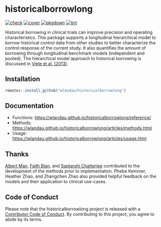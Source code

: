 
# historicalborrowlong

[![check](https://github.com/wlandau/historicalborrowlong/workflows/check/badge.svg)](https://github.com/wlandau/historicalborrowlong/actions?query=workflow%3Acheck)
[![cover](https://github.com/wlandau/historicalborrowlong/workflows/cover/badge.svg)](https://github.com/wlandau/historicalborrowlong/actions?query=workflow%3Acover)
[![pkgdown](https://github.com/wlandau/historicalborrowlong/workflows/pkgdown/badge.svg)](https://github.com/wlandau/historicalborrowlong/actions?query=workflow%3Apkgdown)
[![lint](https://github.com/wlandau/historicalborrowlong/workflows/pkgdown/badge.svg)](https://github.com/wlandau/historicalborrowlong/actions?query=workflow%3Alint)

Historical borrowing in clinical trials can improve precision and
operating characteristics. This package supports a longitudinal
hierarchical model to borrow historical control data from other studies
to better characterize the control response of the current study. It
also quantifies the amount of borrowing through longitudinal benchmark
models (independent and pooled). The hierarchical model approach to
historical borrowing is discussed in [Viele et
al. (2013)](https://onlinelibrary.wiley.com/doi/10.1002/pst.1589).

## Installation

``` r
remotes::install_github("wlandau/historicalborrowlong")
```

## Documentation

-   Functions:
    <https://wlandau.github.io/historicalborrowlong/reference/>
-   Methods:
    <https://wlandau.github.io/historicalborrowlong/articles/methods.html>
-   Usage:
    <https://wlandau.github.io/historicalborrowlong/articles/usage.html>

## Thanks

[Albert Man](https://github.com/albert-man), [Faith
Bian](https://github.com/faithbian-lilly), and [Saptarshi
Chatterjee](https://github.com/schatterjee-lilly) contributed to the
development of the methods prior to implementation. Phebe Kemmer,
Heather Zhao, and Zhangchen Zhao also provided helpful feedback on the
models and their application to clinical use-cases.

## Code of Conduct

Please note that the historicalborrowlong project is released with a
[Contributor Code of
Conduct](https://contributor-covenant.org/version/2/1/CODE_OF_CONDUCT.html).
By contributing to this project, you agree to abide by its terms.
